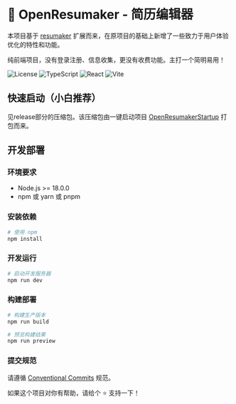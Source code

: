 # 📝 OpenResumaker - 简历编辑器

本项目基于 [resumaker](https://github.com/WhiteP1ay/resumaker) 扩展而来，在原项目的基础上新增了一些致力于用户体验优化的特性和功能。

纯前端项目，没有登录注册、信息收集，更没有收费功能。主打一个简明易用！

![License](https://img.shields.io/badge/license-GPL-blue.svg)
![TypeScript](https://img.shields.io/badge/TypeScript-5.8-blue.svg)
![React](https://img.shields.io/badge/React-18.3-blue.svg)
![Vite](https://img.shields.io/badge/Vite-7.0-646CFF.svg)

## 快速启动（小白推荐）
见release部分的压缩包。该压缩包由一键启动项目 [OpenResumakerStartup](https://github.com/OpenResumaker/OpenResumakerStartup) 打包而来。

## 开发部署

### 环境要求
- Node.js >= 18.0.0
- npm 或 yarn 或 pnpm

### 安装依赖

```bash
# 使用 npm
npm install
```

### 开发运行

```bash
# 启动开发服务器
npm run dev
```

### 构建部署

```bash
# 构建生产版本
npm run build

# 预览构建结果
npm run preview
```

### 提交规范
请遵循 [Conventional Commits](https://www.conventionalcommits.org/) 规范。

如果这个项目对你有帮助，请给个 ⭐️ 支持一下！
